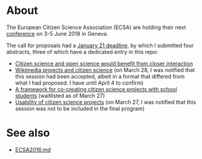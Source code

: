 # About

The European Citizen Science Association (ECSA) are holding their next [conference](https://www.ecsa-conference.eu/) on 3-5 June 2018 in Geneva.

The call for proposals had a [January 21 deadline](https://www.ecsa-conference.eu/component/k2/item/15-the-call-is-extended), by which I submitted four abstracts, three of which have a dedicated entry in this repo:
* [Citizen science and open science would benefit from closer interaction](ECSA-2018-Citizen-science-and-Open-science.md)
* [Wikimedia projects and citizen science](https://www.wikidata.org/wiki/User:Daniel_Mietchen/ECSA_2018) (on March 28, I was notified that this session had been accepted, albeit in a format that differed from what I had proposed. I have until April 4 to confirm)
* [A framework for co-creating citizen science projects with school students](ECSA-2018-IAS.md) (waitlisted as of March 27)
* [Usability of citizen science projects](ECSA-2018-Usability.md) (on March 27, I was notified that this session was not to be included in the final program)

# See also

* [ECSA2016.md](ECSA2016.md)
